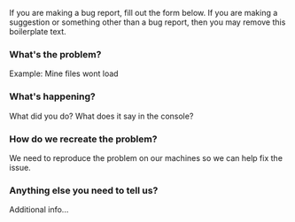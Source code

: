 If you are making a bug report, fill out the form below. If you are making a suggestion or something other than a bug report, then you may remove this boilerplate text.

### What's the problem?

Example: Mine files wont load

### What's happening?

What did you do? What does it say in the console?

### How do we recreate the problem?

We need to reproduce the problem on our machines so we can help fix the issue.

### Anything else you need to tell us?

Additional info...